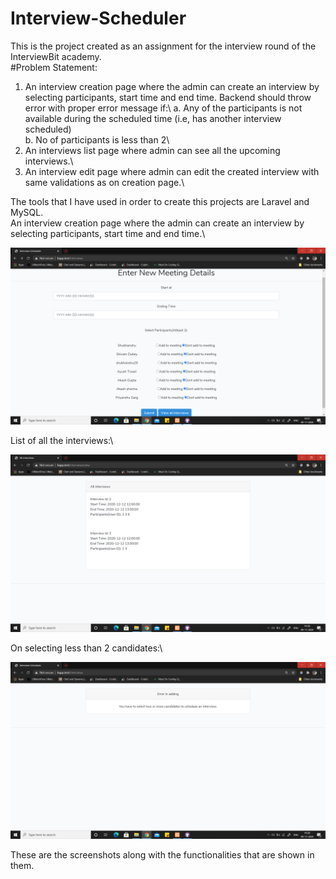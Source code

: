 # Interview-Scheduler

This is the project created as an assignment for the interview round of the InterviewBit academy.\
#Problem Statement:
1. An interview creation page where the admin can create an interview by selecting participants, start time and end time. Backend should throw error with proper error message if:\ 
  a. Any of the participants is not available during the scheduled time (i.e, has another interview scheduled)\
  b. No of participants is less than 2\
2. An interviews list page where admin can see all the upcoming interviews.\
3. An interview edit page where admin can edit the created interview with same validations as on creation page.\

The tools that I have used in order to create this projects are Laravel and MySQL.\
An interview creation page where the admin can create an interview by selecting participants, start time and end time.\

<img src= "https://github.com/shubhanshu29/Interview-Scheduler/blob/master/Screenshots/Screenshot%20(59).png">

List of all the interviews:\

<img src= "https://github.com/shubhanshu29/Interview-Scheduler/blob/master/Screenshots/Screenshot%20(60).png">

On selecting less than 2 candidates:\

<img src="https://github.com/shubhanshu29/Interview-Scheduler/blob/master/Screenshots/Screenshot%20(61).png">

These are the screenshots along with the functionalities that are shown in them.

